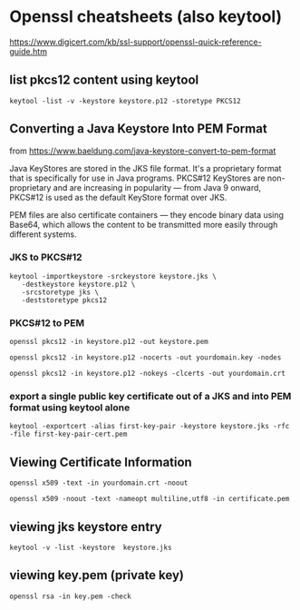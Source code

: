 # Openssl cheatsheets (also keytool)

https://www.digicert.com/kb/ssl-support/openssl-quick-reference-guide.htm

## list pkcs12 content using keytool

`keytool -list -v -keystore keystore.p12 -storetype PKCS12`

## Converting a Java Keystore Into PEM Format


from https://www.baeldung.com/java-keystore-convert-to-pem-format

Java KeyStores are stored in the JKS file format. It's a proprietary format that is specifically for use in Java programs. PKCS#12 KeyStores are non-proprietary and are increasing in popularity — from Java 9 onward, PKCS#12 is used as the default KeyStore format over JKS.

PEM files are also certificate containers — they encode binary data using Base64, which allows the content to be transmitted more easily through different systems.


### JKS to PKCS#12

```
keytool -importkeystore -srckeystore keystore.jks \
   -destkeystore keystore.p12 \
   -srcstoretype jks \
   -deststoretype pkcs12
```


### PKCS#12 to PEM

`openssl pkcs12 -in keystore.p12 -out keystore.pem`

`openssl pkcs12 -in keystore.p12 -nocerts -out yourdomain.key -nodes`

`openssl pkcs12 -in keystore.p12 -nokeys -clcerts -out yourdomain.crt`


### export a single public key certificate out of a JKS and into PEM format using keytool alone

```
keytool -exportcert -alias first-key-pair -keystore keystore.jks -rfc -file first-key-pair-cert.pem
```


## Viewing Certificate Information

`openssl x509 -text -in yourdomain.crt -noout`

`openssl x509 -noout -text -nameopt multiline,utf8 -in certificate.pem`

## viewing jks keystore entry

`keytool -v -list -keystore  keystore.jks`

## viewing key.pem (private key)

`openssl rsa -in key.pem -check`
